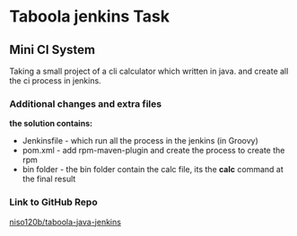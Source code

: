 # Taboola jenkins Task

## Mini CI System

Taking a small project of a cli calculator which written in java.
and create all the ci process in jenkins.

### Additional changes and extra files

**the solution contains:**
* Jenkinsfile - which run all the process in the jenkins (in Groovy)
* pom.xml - add rpm-maven-plugin and create the process to create the rpm
* bin folder - the bin folder contain the calc file, its the **calc** command at the final result

### Link to GitHub Repo
[niso120b/taboola-java-jenkins](https://github.com/niso120b/taboola-java-jenkins)
